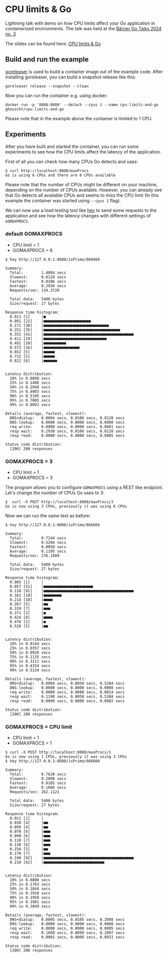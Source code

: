 # CPU limits & Go
Lightning talk with demo on how CPU limits affect your Go application in containerized environments. The talk was
held at the [Bärner Go Talks 2024 no. 3](https://www.meetup.com/berner-go-meetup/events/301976804)

The slides can be found here: [CPU limits & Go](https://docs.google.com/presentation/d/18qBafo1hClKQYnM1ltsmBt91sBQfi7j-DjKKPdz4vyk)

## Build and run the example
[goreleaser](https://github.com/goreleaser/goreleaser) is used to build a container image out of the example code. After
installing goreleaser, you can build a snapshot release like this:
```shell
goreleaser release --snapshot --clean
```
Now you can run the container e.g. using docker:
```shell
docker run -p '8080:8080' --detach --cpus 1 --name cpu-limits-and-go ghouscht/cpu-limits-and-go
```
Please note that in the example above the container is limited to 1 CPU.

## Experiments
After you have built and started the container, you can run some experiments to see how the CPU limits affect the latency
of the application.

First of all you can check how many CPUs Go detects and uses:
```shell
$ curl http://localhost:8080/maxProcs
Go is using 6 CPUs and there are 6 CPUs available
```
Please note that the number of CPUs might be different on your machine, depending on the number of CPUs available. However,
you can already see that Go detects all available CPUs and seems to miss the CPU limit (In this example the container was
started using `--cpus 1` flag).

We can now use a load testing tool like [hey](https://github.com/rakyll/hey) to send some requests to the application and
see how the latency changes with different settings of `GOMAXPROCS`.

### default GOMAXPROCS
- CPU limit = 1
- GOMAXPROCS = 6

```shell
$ hey http://127.0.0.1:8080/isPrime/666666

Summary:
  Total:        1.4884 secs
  Slowest:      0.8120 secs
  Fastest:      0.0106 secs
  Average:      0.2936 secs
  Requests/sec: 134.3720

  Total data:   5400 bytes
  Size/request: 27 bytes

Response time histogram:
  0.011 [1]     |■
  0.091 [22]    |■■■■■■■■■■■■■■■■■■■■■
  0.171 [30]    |■■■■■■■■■■■■■■■■■■■■■■■■■■■■■
  0.251 [35]    |■■■■■■■■■■■■■■■■■■■■■■■■■■■■■■■■■■
  0.331 [41]    |■■■■■■■■■■■■■■■■■■■■■■■■■■■■■■■■■■■■■■■■
  0.411 [29]    |■■■■■■■■■■■■■■■■■■■■■■■■■■■■
  0.491 [10]    |■■■■■■■■■■
  0.572 [16]    |■■■■■■■■■■■■■■■■
  0.652 [5]     |■■■■■
  0.732 [5]     |■■■■■
  0.812 [6]     |■■■■■■


Latency distribution:
  10% in 0.0800 secs
  25% in 0.1406 secs
  50% in 0.2940 secs
  75% in 0.4003 secs
  90% in 0.5105 secs
  95% in 0.7005 secs
  99% in 0.8093 secs

Details (average, fastest, slowest):
  DNS+dialup:   0.0004 secs, 0.0106 secs, 0.8120 secs
  DNS-lookup:   0.0000 secs, 0.0000 secs, 0.0000 secs
  req write:    0.0000 secs, 0.0000 secs, 0.0001 secs
  resp wait:    0.2930 secs, 0.0106 secs, 0.8120 secs
  resp read:    0.0000 secs, 0.0000 secs, 0.0005 secs

Status code distribution:
  [200] 200 responses
```

### GOMAXPROCS = 3
- CPU limit = 1
- GOMAXPROCS = 3

The program allows you to configure `GOMAXPROCS` using a REST like endpoint. Let's change the number of CPUs Go uses to 3:
```shell
$  curl -X POST http://localhost:8080/maxProcs/3
Go is now using 3 CPUs, previously it was using 6 CPUs
```

Now we can run the same test as before:
```shell
$ hey http://127.0.0.1:8080/isPrime/666666

Summary:
  Total:        0.7244 secs
  Slowest:      0.5284 secs
  Fastest:      0.0050 secs
  Average:      0.1195 secs
  Requests/sec: 276.1089
  
  Total data:   5400 bytes
  Size/request: 27 bytes

Response time histogram:
  0.005 [1]     |
  0.057 [51]    |■■■■■■■■■■■■■■■■■■■■■■
  0.110 [91]    |■■■■■■■■■■■■■■■■■■■■■■■■■■■■■■■■■■■■■■■■
  0.162 [18]    |■■■■■■■■
  0.214 [10]    |■■■■
  0.267 [5]     |■■
  0.319 [7]     |■■■
  0.371 [2]     |■
  0.424 [8]     |■■■■
  0.476 [2]     |■
  0.528 [5]     |■■


Latency distribution:
  10% in 0.0144 secs
  25% in 0.0357 secs
  50% in 0.0928 secs
  75% in 0.1135 secs
  90% in 0.3111 secs
  95% in 0.4154 secs
  99% in 0.5134 secs

Details (average, fastest, slowest):
  DNS+dialup:   0.0004 secs, 0.0050 secs, 0.5284 secs
  DNS-lookup:   0.0000 secs, 0.0000 secs, 0.0000 secs
  req write:    0.0000 secs, 0.0000 secs, 0.0014 secs
  resp wait:    0.1190 secs, 0.0050 secs, 0.5268 secs
  resp read:    0.0000 secs, 0.0000 secs, 0.0002 secs

Status code distribution:
  [200] 200 responses
```

### GOMAXPROCS = CPU limit
- CPU limit = 1
- GOMAXPROCS = 1

```shell
$ curl -X POST http://localhost:8080/maxProcs/1
Go is now using 1 CPUs, previously it was using 3 CPUs
$ hey http://127.0.0.1:8080/isPrime/666666

Summary:
  Total:        0.7630 secs
  Slowest:      0.2098 secs
  Fastest:      0.0105 secs
  Average:      0.1666 secs
  Requests/sec: 262.1121

  Total data:   5400 bytes
  Size/request: 27 bytes

Response time histogram:
  0.011 [1]     |
  0.030 [4]     |■■
  0.050 [4]     |■■
  0.070 [6]     |■■■
  0.090 [6]     |■■■
  0.110 [7]     |■■■
  0.130 [6]     |■■■
  0.150 [5]     |■■
  0.170 [7]     |■■■
  0.190 [92]    |■■■■■■■■■■■■■■■■■■■■■■■■■■■■■■■■■■■■■■■■
  0.210 [62]    |■■■■■■■■■■■■■■■■■■■■■■■■■■■


Latency distribution:
  10% in 0.0880 secs
  25% in 0.1763 secs
  50% in 0.1844 secs
  75% in 0.1918 secs
  90% in 0.1959 secs
  95% in 0.1981 secs
  99% in 0.2049 secs

Details (average, fastest, slowest):
  DNS+dialup:   0.0005 secs, 0.0105 secs, 0.2098 secs
  DNS-lookup:   0.0000 secs, 0.0000 secs, 0.0000 secs
  req write:    0.0000 secs, 0.0000 secs, 0.0005 secs
  resp wait:    0.1660 secs, 0.0099 secs, 0.2097 secs
  resp read:    0.0001 secs, 0.0000 secs, 0.0031 secs

Status code distribution:
  [200] 200 responses
```

